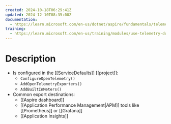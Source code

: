 ```yaml
---
created: 2024-10-18T06:29:41Z
updated: 2024-12-10T08:35:00Z
documentation:
  - https://learn.microsoft.com/en-us/dotnet/aspire/fundamentals/telemetry
training:
  - https://learn.microsoft.com/en-us/training/modules/use-telemetry-dotnet-aspire/
---
```

# Description
- Is configured in the [[ServiceDefaults]] [[project]]:
	- `ConfigureOpenTelemetry()`
	- `AddOpenTelemetryExporters()`
	- `AddBuiltInMeters()`
- Common export destinations:
	- [[Aspire dashboard]]
	- [[Application Performance Management|APM]] tools like [[Prometheus]] or [[Grafana]]
	- [[Application Insights]]